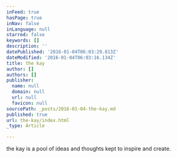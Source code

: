 ```yaml
---
inFeed: true
hasPage: true
inNav: false
inLanguage: null
starred: false
keywords: []
description: ''
datePublished: '2016-01-04T06:03:29.813Z'
dateModified: '2016-01-04T06:03:16.134Z'
title: the kay
author: []
authors: []
publisher:
  name: null
  domain: null
  url: null
  favicon: null
sourcePath: _posts/2016-01-04-the-kay.md
published: true
url: the-kay/index.html
_type: Article

---
```

the kay is a pool of ideas and thoughts kept to inspire and create.